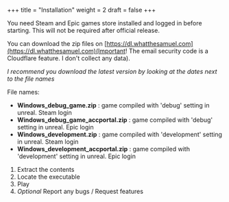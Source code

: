 +++
title = "Installation"
weight = 2
draft = false
+++
    
You need Steam and Epic games store installed and logged in before starting. This will not be required after official release.
    
You can download the zip files on [https://dl.whatthesamuel.com](https://dl.whatthesamuel.com)(Important! The email security code is a Cloudflare feature. I don't collect any data). 
    
*I recommend you download the latest version by looking at the dates next to the file names*
    
File names:
- **Windows_debug_game.zip** : game compiled with 'debug' setting in unreal. Steam login
- **Windows_debug_game_accportal.zip** : game compiled with 'debug' setting in unreal. Epic login
- **Windows_development.zip** : game compiled with 'development' setting in unreal. Steam login
- **Windows_development_accportal.zip** : game compiled with 'development' setting in unreal. Epic login

1. Extract the contents
2. Locate the executable
3. Play
4. *Optional* Report any bugs / Request features